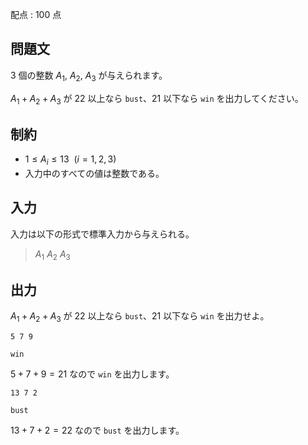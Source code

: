 配点 : $100$ 点

## 問題文

$3$ 個の整数 $A_1$, $A_2$, $A_3$ が与えられます。

$A_1+A_2+A_3$ が $22$ 以上なら `bust`、$21$ 以下なら `win` を出力してください。

## 制約

- $1 \leq A_i \leq 13 \ \ (i=1,2,3)$
- 入力中のすべての値は整数である。

## 入力

入力は以下の形式で標準入力から与えられる。

> $A_1$ $A_2$ $A_3$

## 出力

$A_1+A_2+A_3$ が $22$ 以上なら `bust`、$21$ 以下なら `win` を出力せよ。

```input1
5 7 9
```

```output1
win
```

$5+7+9=21$ なので `win` を出力します。

```input2
13 7 2
```

```output2
bust
```

$13+7+2=22$ なので `bust` を出力します。